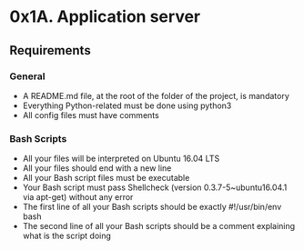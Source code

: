 # 0x1A. Application server

## Requirements

### General

- A README.md file, at the root of the folder of the project, is mandatory
- Everything Python-related must be done using python3
- All config files must have comments

### Bash Scripts

- All your files will be interpreted on Ubuntu 16.04 LTS
-  All your files should end with a new line 
-  All your Bash script files must be executable 
- Your Bash script must pass Shellcheck (version 0.3.7-5~ubuntu16.04.1 via apt-get) without any error 
- The first line of all your Bash scripts should be exactly #!/usr/bin/env bash 
- The second line of all your Bash scripts should be a comment explaining what is the script doing 
